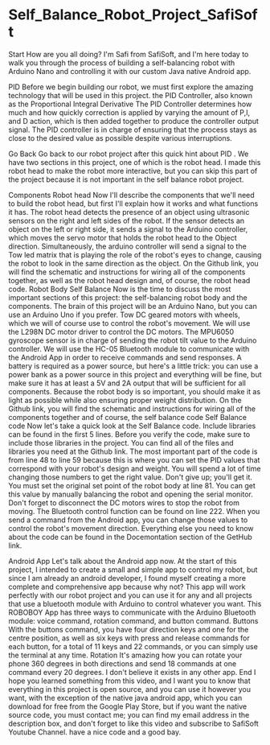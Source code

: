 # Self_Balance_Robot_Project_SafiSoft
Start
How are you all doing? I'm Safi from SafiSoft, and I'm here today to walk you through the process of building a self-balancing robot with Arduino Nano and controlling it with our custom Java native Android app.

PID
Before we begin building our robot, we must first explore the amazing technology that will be used in this project.
the PID Controller, also known as the Proportional Integral Derivative
The PID Controller determines how much and how quickly correction is applied by varying the amount of P,I, and D action, which is then added together to produce the controller output signal.
The PID controller is in charge of ensuring that the process stays as close to the desired value as possible despite various interruptions.

Go Back
Go back to our robot project after this quick hint about PID . We have two sections in this project, one of which is the robot head. I made this robot head to make the robot more interactive, but you can skip this part of the project because it is not important in the self balance robot project.

Components
Robot head
Now I'll describe the components that we'll need to build the robot head, but first I'll explain how it works and what functions it has.
The robot head detects the presence of an object using ultrasonic sensors on the right and left sides of the robot. If the sensor detects an object on the left or right side, it sends a signal to the Arduino controller, which moves the servo motor that holds the robot head to the Object direction.
Simultaneously, the arduino controller will send a signal to the Tow led matrix that is playing the role of the robot's eyes to change, causing the robot to look in the same direction as the object.
On the Github link, you will find the schematic and instructions for wiring all of the components together, as well as the robot head design and, of course, the robot head code.
Robot Body Self Balance
Now is the time to discuss the most important sections of this project: the self-balancing robot body and the components.
The brain of this project will be an Arduino Nano, but you can use an Arduino Uno if you prefer.
Tow DC geared motors with wheels, which we will of course use to control the robot's movement.
We will use the L298N DC motor driver to control the DC motors.
The MPU6050 gyroscope sensor is in charge of sending the robot tilt value to the Arduino controller.
We will use the HC-05 Bluetooth module to communicate with the Android App in order to receive commands and send responses.
A battery is required as a power source, but here's a little trick: you can use a power bank as a power source in this project and everything will be fine, but make sure it has at least a 5V and 2A output that will be sufficient for all components.
Because the robot body is so important, you should make it as light as possible while also ensuring proper weight distribution.
On the Github link, you will find the schematic and instructions for wiring all of the components together and of course, the self balance code
Self Balance code
Now let's take a quick look at the Self Balance code.
Include libraries can be found in the first 5 lines. Before you verify the code, make sure to include those libraries in the project. You can find all of the files and libraries you need at the Github link.
The most important part of the code is from line 48 to line 59 because this is where you can set the PID values that correspond with your robot's design and weight. You will spend a lot of time changing those numbers to get the right value. Don't give up; you'll get it.
You must set the original set point of the robot body at line 81. You can get this value by manually balancing the robot and opening the serial monitor. Don't forget to disconnect the DC motors wires to stop the robot from moving.
The Bluetooth control function can be found on line 222. When you send a command from the Android app, you can change those values to control the robot's movement direction.
Everything else you need to know about the code can be found in the Docemontation section of the GetHub link.

Android App
Let's talk about the Android app now. At the start of this project, I intended to create a small and simple app to control my robot, but since I am already an android developer, I found myself creating a more complete and comprehensive app because why not? This app will work perfectly with our robot project and you can use it for any and all projects that use a bluetooth module with Arduino to control whatever you want.
This ROBOBOY App has three ways to communicate with the Arduino Bluetooth module: voice command, rotation command, and button command.
Buttons
With the buttons command, you have four direction keys and one for the centre position, as well as six keys with press and release commands for each button, for a total of 11 keys and 22 commands, or you can simply use the terminal at any time.
Rotation
It's amazing how you can rotate your phone 360 degrees in both directions and send 18 commands at one command every 20 degrees. I don't believe it exists in any other app.
End
I hope you learned something from this video, and I want you to know that everything in this project is open source, and you can use it however you want, with the exception of the native java android app, which you can download for free from the Google Play Store, but if you want the native source code, you must contact me; you can find my email address in the description box, and don't forget to like this video and subscribe to SafiSoft Youtube Channel. have a nice code and a good bay.
